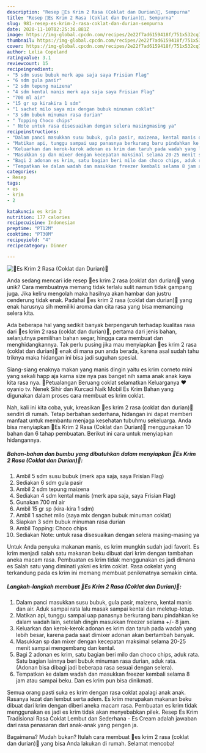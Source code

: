 ```yaml
---
description: "Resep 🍨Es Krim 2 Rasa (Coklat dan Durian)🍨, Sempurna"
title: "Resep 🍨Es Krim 2 Rasa (Coklat dan Durian)🍨, Sempurna"
slug: 981-resep-es-krim-2-rasa-coklat-dan-durian-sempurna
date: 2020-11-10T02:25:36.881Z
image: https://img-global.cpcdn.com/recipes/2e22f7ad6159418f/751x532cq70/🍨es-krim-2-rasa-coklat-dan-durian🍨-foto-resep-utama.jpg
thumbnail: https://img-global.cpcdn.com/recipes/2e22f7ad6159418f/751x532cq70/🍨es-krim-2-rasa-coklat-dan-durian🍨-foto-resep-utama.jpg
cover: https://img-global.cpcdn.com/recipes/2e22f7ad6159418f/751x532cq70/🍨es-krim-2-rasa-coklat-dan-durian🍨-foto-resep-utama.jpg
author: Lelia Copeland
ratingvalue: 3.1
reviewcount: 15
recipeingredient:
- "5 sdm susu bubuk merk apa saja saya Frisian Flag"
- "6 sdm gula pasir"
- "2 sdm tepung maizena"
- "4 sdm kental manis merk apa saja saya Frisian Flag"
- "700 ml air"
- "15 gr sp kirakira 1 sdm"
- "1 sachet milo saya mix dengan bubuk minuman coklat"
- "3 sdm bubuk minuman rasa durian"
- " Topping Choco chips"
- " Note untuk rasa disesuaikan dengan selera masingmasing ya"
recipeinstructions:
- "Dalam panci masukkan susu bubuk, gula pasir, maizena, kental manis dan air. Aduk sampai rata lalu masak sampai kental dan meletup-letup."
- "Matikan api, tunggu sampai uap panasnya berkurang baru pindahkan ke dalam wadah lain, setelah dingin masukkan freezer selama +/- 8 jam."
- "Keluarkan dan kerok-kerok adonan es krim dan taruh pada wadah yang lebih besar, karena pada saat dimixer adonan akan bertambah banyak."
- "Masukkan sp dan mixer dengan kecepatan maksimal selama 20-25 menit sampai mengembang dan kental."
- "Bagi 2 adonan es krim, satu bagian beri milo dan choco chips, aduk rata. Satu bagian lainnya beri bubuk minuman rasa durian, aduk rata. (Adonan bisa dibagi jadi beberapa rasa sesuai dengan selera)."
- "Tempatkan ke dalam wadah dan masukkan freezer kembali selama 8 jam atau sampai beku. Dan es krim pun bisa dinikmati."
categories:
- Resep
tags:
- es
- krim
- 2

katakunci: es krim 2 
nutrition: 177 calories
recipecuisine: Indonesian
preptime: "PT12M"
cooktime: "PT30M"
recipeyield: "4"
recipecategory: Dinner

---
```



![🍨Es Krim 2 Rasa (Coklat dan Durian)🍨](https://img-global.cpcdn.com/recipes/2e22f7ad6159418f/751x532cq70/🍨es-krim-2-rasa-coklat-dan-durian🍨-foto-resep-utama.jpg)

Anda sedang mencari ide resep 🍨es krim 2 rasa (coklat dan durian)🍨 yang unik? Cara membuatnya memang tidak terlalu sulit namun tidak gampang juga. Jika keliru mengolah maka hasilnya akan hambar dan justru cenderung tidak enak. Padahal 🍨es krim 2 rasa (coklat dan durian)🍨 yang enak harusnya sih memiliki aroma dan cita rasa yang bisa memancing selera kita.

Ada beberapa hal yang sedikit banyak berpengaruh terhadap kualitas rasa dari 🍨es krim 2 rasa (coklat dan durian)🍨, pertama dari jenis bahan, selanjutnya pemilihan bahan segar, hingga cara membuat dan menghidangkannya. Tak perlu pusing jika mau menyiapkan 🍨es krim 2 rasa (coklat dan durian)🍨 enak di mana pun anda berada, karena asal sudah tahu triknya maka hidangan ini bisa jadi suguhan spesial.

Siang-siang enaknya makan yang manis dingin yaitu es krim corneto mini yang sekali happ aja karna size nya pas banget nih sama anak anak kaya kita rasa nya. 🤣Petualangan Beruang coklat selamatkan Keluarganya ❤ oyanio tv. Nenek Sihir dan Kurcaci Naik Mobil Es Krim Bahan yang digunakan dalam proses cara membuat es krim coklat.


Nah, kali ini kita coba, yuk, kreasikan 🍨es krim 2 rasa (coklat dan durian)🍨 sendiri di rumah. Tetap berbahan sederhana, hidangan ini dapat memberi manfaat untuk membantu menjaga kesehatan tubuhmu sekeluarga. Anda bisa menyiapkan 🍨Es Krim 2 Rasa (Coklat dan Durian)🍨 menggunakan 10 bahan dan 6 tahap pembuatan. Berikut ini cara untuk menyiapkan hidangannya.

<!--inarticleads1-->

##### Bahan-bahan dan bumbu yang dibutuhkan dalam menyiapkan 🍨Es Krim 2 Rasa (Coklat dan Durian)🍨:

1. Ambil 5 sdm susu bubuk (merk apa saja, saya Frisian Flag)
1. Sediakan 6 sdm gula pasir
1. Ambil 2 sdm tepung maizena
1. Sediakan 4 sdm kental manis (merk apa saja, saya Frisian Flag)
1. Gunakan 700 ml air
1. Ambil 15 gr sp (kira-kira 1 sdm)
1. Ambil 1 sachet milo (saya mix dengan bubuk minuman coklat)
1. Siapkan 3 sdm bubuk minuman rasa durian
1. Ambil  Topping: Choco chips
1. Sediakan  Note: untuk rasa disesuaikan dengan selera masing-masing ya


Untuk Anda penyuka makanan manis, es krim mungkin sudah jadi favorit. Es krim menjadi salah satu makanan beku dibuat dari krim dengan tambahan aneka macam rasa. Pembuatan es krim tidak menggunakan es jadi dimana es Salah satu yang diminati yakni es krim coklat. Rasa cokelat yang terkandung pada es krim ini memang membuat penikmatnya semakin cinta. 

<!--inarticleads2-->

##### Langkah-langkah membuat 🍨Es Krim 2 Rasa (Coklat dan Durian)🍨:

1. Dalam panci masukkan susu bubuk, gula pasir, maizena, kental manis dan air. Aduk sampai rata lalu masak sampai kental dan meletup-letup.
1. Matikan api, tunggu sampai uap panasnya berkurang baru pindahkan ke dalam wadah lain, setelah dingin masukkan freezer selama +/- 8 jam.
1. Keluarkan dan kerok-kerok adonan es krim dan taruh pada wadah yang lebih besar, karena pada saat dimixer adonan akan bertambah banyak.
1. Masukkan sp dan mixer dengan kecepatan maksimal selama 20-25 menit sampai mengembang dan kental.
1. Bagi 2 adonan es krim, satu bagian beri milo dan choco chips, aduk rata. Satu bagian lainnya beri bubuk minuman rasa durian, aduk rata. (Adonan bisa dibagi jadi beberapa rasa sesuai dengan selera).
1. Tempatkan ke dalam wadah dan masukkan freezer kembali selama 8 jam atau sampai beku. Dan es krim pun bisa dinikmati.


Semua orang pasti suka es krim dengan rasa coklat apalagi anak anak. Rasanya lezat dan lembut serta adem. Es krim merupakan makanan beku dibuat dari krim dengan diberi aneka macam rasa. Pembuatan es krim tidak menggunakan es jadi es krim tidak akan menyebabkan pilek. Resep Es Krim Tradisional Rasa Coklat Lembut dan Sederhana - Es Cream adalah jawaban dari rasa penasaran dari anak-anak yang pengen ja. 

Bagaimana? Mudah bukan? Itulah cara membuat 🍨es krim 2 rasa (coklat dan durian)🍨 yang bisa Anda lakukan di rumah. Selamat mencoba!
